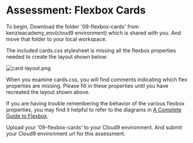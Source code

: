 # Assessment: Flexbox Cards

To begin, Download the folder '09-flexbox-cards' from kenzieacademy_env(cloud9 environment) which is shared with you. And move that folder to your local workspace.

The included cards.css stylesheet is missing all the flexbox properties needed to create the layout shown below:

![card-layout.png](https://i.snag.gy/bfi4Zp.jpg)

When you examine cards.css, you will find comments indicating which flex properties are missing. Please fill in these properties until you have recreated the layout shown above.

If you are having trouble remembering the behavior of the various flexbox properties, you may find it helpful to refer to the diagrams in [A Complete Guide to Flexbox](https://css-tricks.com/snippets/css/a-guide-to-flexbox/).

Upload your '09-flexbox-cards' to your Cloud9 environment. And submit your Cloud9 environment url for this assessment.
<!-- # Avaliação: Cartões Flexbox

Para começar, baixe a pasta '09 -flexbox-cards 'de kenzieacademy_env (ambiente cloud9) que é compartilhada com você. E mova essa pasta para o seu espaço de trabalho local.

A folha de estilo cards.css incluída não contém todas as propriedades do flexbox necessárias para criar o layout mostrado abaixo:

! [card-layout.png] (https://i.snag.gy/bfi4Zp.jpg)

Ao examinar cards.css, você encontrará comentários indicando quais propriedades flex estão ausentes. Preencha essas propriedades até recriar o layout mostrado acima.

Se você estiver tendo problemas para se lembrar do comportamento das várias propriedades do flexbox, pode ser útil consultar os diagramas em [A Complete Guide to Flexbox] (https://css-tricks.com/snippets/css/a-guide -para-flexbox /).

Carregue seus '09 -flexbox-cards' para seu ambiente Cloud9. E envie seu url de ambiente Cloud9 para esta avaliação. -->